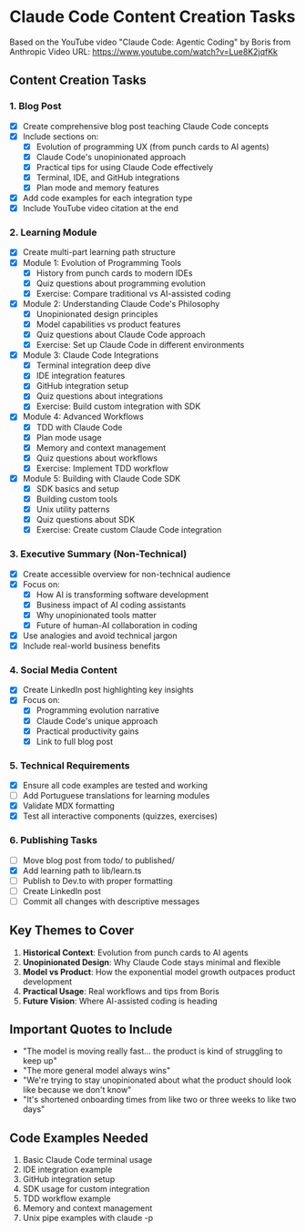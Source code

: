 # Claude Code Content Creation Tasks

Based on the YouTube video "Claude Code: Agentic Coding" by Boris from Anthropic
Video URL: https://www.youtube.com/watch?v=Lue8K2jqfKk

## Content Creation Tasks

### 1. Blog Post
- [x] Create comprehensive blog post teaching Claude Code concepts
- [x] Include sections on:
  - [x] Evolution of programming UX (from punch cards to AI agents)
  - [x] Claude Code's unopinionated approach
  - [x] Practical tips for using Claude Code effectively
  - [x] Terminal, IDE, and GitHub integrations
  - [x] Plan mode and memory features
- [x] Add code examples for each integration type
- [x] Include YouTube video citation at the end

### 2. Learning Module
- [x] Create multi-part learning path structure
- [x] Module 1: Evolution of Programming Tools
  - [x] History from punch cards to modern IDEs
  - [x] Quiz questions about programming evolution
  - [x] Exercise: Compare traditional vs AI-assisted coding
- [x] Module 2: Understanding Claude Code's Philosophy
  - [x] Unopinionated design principles
  - [x] Model capabilities vs product features
  - [x] Quiz questions about Claude Code approach
  - [x] Exercise: Set up Claude Code in different environments
- [x] Module 3: Claude Code Integrations
  - [x] Terminal integration deep dive
  - [x] IDE integration features
  - [x] GitHub integration setup
  - [x] Quiz questions about integrations
  - [x] Exercise: Build custom integration with SDK
- [x] Module 4: Advanced Workflows
  - [x] TDD with Claude Code
  - [x] Plan mode usage
  - [x] Memory and context management
  - [x] Quiz questions about workflows
  - [x] Exercise: Implement TDD workflow
- [x] Module 5: Building with Claude Code SDK
  - [x] SDK basics and setup
  - [x] Building custom tools
  - [x] Unix utility patterns
  - [x] Quiz questions about SDK
  - [x] Exercise: Create custom Claude Code integration

### 3. Executive Summary (Non-Technical)
- [x] Create accessible overview for non-technical audience
- [x] Focus on:
  - [x] How AI is transforming software development
  - [x] Business impact of AI coding assistants
  - [x] Why unopinionated tools matter
  - [x] Future of human-AI collaboration in coding
- [x] Use analogies and avoid technical jargon
- [x] Include real-world business benefits

### 4. Social Media Content
- [x] Create LinkedIn post highlighting key insights
- [x] Focus on:
  - [x] Programming evolution narrative
  - [x] Claude Code's unique approach
  - [x] Practical productivity gains
  - [x] Link to full blog post

### 5. Technical Requirements
- [x] Ensure all code examples are tested and working
- [ ] Add Portuguese translations for learning modules
- [x] Validate MDX formatting
- [x] Test all interactive components (quizzes, exercises)

### 6. Publishing Tasks
- [ ] Move blog post from todo/ to published/
- [x] Add learning path to lib/learn.ts
- [ ] Publish to Dev.to with proper formatting
- [ ] Create LinkedIn post
- [ ] Commit all changes with descriptive messages

## Key Themes to Cover

1. **Historical Context**: Evolution from punch cards to AI agents
2. **Unopinionated Design**: Why Claude Code stays minimal and flexible
3. **Model vs Product**: How the exponential model growth outpaces product development
4. **Practical Usage**: Real workflows and tips from Boris
5. **Future Vision**: Where AI-assisted coding is heading

## Important Quotes to Include

- "The model is moving really fast... the product is kind of struggling to keep up"
- "The more general model always wins"
- "We're trying to stay unopinionated about what the product should look like because we don't know"
- "It's shortened onboarding times from like two or three weeks to like two days"

## Code Examples Needed

1. Basic Claude Code terminal usage
2. IDE integration example
3. GitHub integration setup
4. SDK usage for custom integration
5. TDD workflow example
6. Memory and context management
7. Unix pipe examples with claude -p